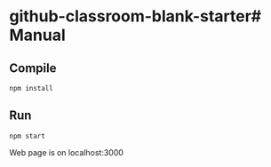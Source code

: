 # github-classroom-blank-starter# Manual
## Compile
```
npm install
```
## Run
```
npm start
```
Web page is on localhost:3000